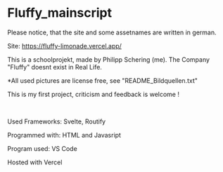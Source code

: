 # Fluffy_mainscript

Please notice, that the site and some assetnames are written in german.

Site: https://fluffy-limonade.vercel.app/

This is a schoolprojekt, made by Philipp Schering (me). The Company "Fluffy" doesnt exist in Real Life.

*All used pictures are license free, see "README_Bildquellen.txt"

This is my first project, criticism and feedback is welcome !

<br>

Used Frameworks: Svelte, Routify

Programmed with: HTML and Javasript

Program used: VS Code

Hosted with Vercel
